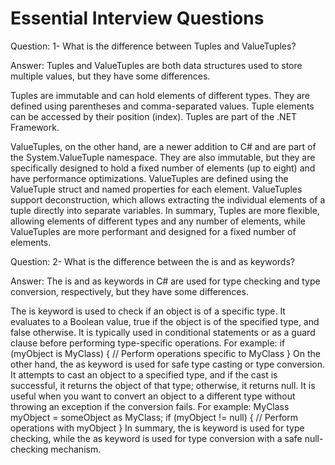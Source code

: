 # Essential Interview Questions

Question:
1- What is the difference between Tuples and ValueTuples?

Answer:
Tuples and ValueTuples are both data structures used to store multiple values, but they have some differences.

Tuples are immutable and can hold elements of different types. They are defined using parentheses and comma-separated values. Tuple elements can be accessed by their position (index). Tuples are part of the .NET Framework.

ValueTuples, on the other hand, are a newer addition to C# and are part of the System.ValueTuple namespace. They are also immutable, but they are specifically designed to hold a fixed number of elements (up to eight) and have performance optimizations. ValueTuples are defined using the ValueTuple struct and named properties for each element. ValueTuples support deconstruction, which allows extracting the individual elements of a tuple directly into separate variables.
In summary, Tuples are more flexible, allowing elements of different types and any number of elements, while ValueTuples are more performant and designed for a fixed number of elements.

Question:
2- What is the difference between the is and as keywords?

Answer:
The is and as keywords in C# are used for type checking and type conversion, respectively, but they have some differences.

The is keyword is used to check if an object is of a specific type. It evaluates to a Boolean value, true if the object is of the specified type, and false otherwise. It is typically used in conditional statements or as a guard clause before performing type-specific operations. For example:
if (myObject is MyClass)
{
    // Perform operations specific to MyClass
}
On the other hand, the as keyword is used for safe type casting or type conversion. It attempts to cast an object to a specified type, and if the cast is successful, it returns the object of that type; otherwise, it returns null. It is useful when you want to convert an object to a different type without throwing an exception if the conversion fails. For example:
MyClass myObject = someObject as MyClass;
if (myObject != null)
{
    // Perform operations with myObject
}
In summary, the is keyword is used for type checking, while the as keyword is used for type conversion with a safe null-checking mechanism.
